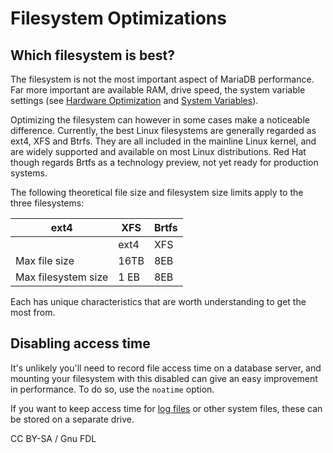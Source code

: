 # Filesystem Optimizations

## Which filesystem is best?

The filesystem is not the most important aspect of MariaDB performance. Far more important are available RAM, drive speed, the system variable settings (see [Hardware Optimization](../hardware-optimization.md) and [System Variables](../system-variables/)).

Optimizing the filesystem can however in some cases make a noticeable difference. Currently, the best Linux filesystems are generally regarded as ext4, XFS and Btrfs. They are all included in the mainline Linux kernel, and are widely supported and available on most Linux distributions. Red Hat though regards Brtfs as a technology preview, not yet ready for production systems.

The following theoretical file size and filesystem size limits apply to the three filesystems:

| ext4                | XFS  | Brtfs |
| ------------------- | ---- | ----- |
|                     | ext4 | XFS   |
| Max file size       | 16TB | 8EB   |
| Max filesystem size | 1 EB | 8EB   |

Each has unique characteristics that are worth understanding to get the most from.

## Disabling access time

It's unlikely you'll need to record file access time on a database server, and mounting your filesystem with this disabled can give an easy improvement in performance. To do so, use the `noatime` option.

If you want to keep access time for [log files](../../../server-management/server-monitoring-logs/) or other system files, these can be stored on a separate drive.

CC BY-SA / Gnu FDL
